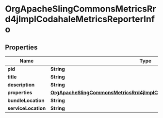 

# OrgApacheSlingCommonsMetricsRrd4jImplCodahaleMetricsReporterInfo

## Properties

Name | Type | Description | Notes
------------ | ------------- | ------------- | -------------
**pid** | **String** |  |  [optional]
**title** | **String** |  |  [optional]
**description** | **String** |  |  [optional]
**properties** | [**OrgApacheSlingCommonsMetricsRrd4jImplCodahaleMetricsReporterProperties**](OrgApacheSlingCommonsMetricsRrd4jImplCodahaleMetricsReporterProperties.md) |  |  [optional]
**bundleLocation** | **String** |  |  [optional]
**serviceLocation** | **String** |  |  [optional]



